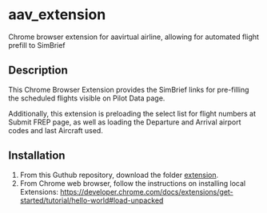 # aav_extension
Chrome browser extension for aavirtual airline, allowing for automated flight prefill to SimBrief

## Description
This Chrome Browser Extension provides the SimBrief links for pre-filling the scheduled flights visible on Pilot Data page.

Additionally, this extension is preloading the select list for flight numbers at Submit FREP page, as well as loading the Departure and Arrival airport codes and last Aircraft used.

## Installation
1. From this Guthub repository, download the folder [extension](./extension).
2. From Chrome web browser, follow the instructions on installing local Extensions: https://developer.chrome.com/docs/extensions/get-started/tutorial/hello-world#load-unpacked
